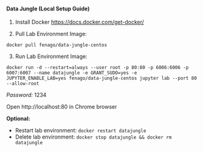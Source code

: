 #### Data Jungle (Local Setup Guide)

1. Install Docker https://docs.docker.com/get-docker/

2. Pull Lab Environment Image:

`docker pull fenago/data-jungle-centos`

3. Run Lab Environment Image:

`docker run -d --restart=always --user root -p 80:80 -p 6006:6006 -p 6007:6007 --name datajungle -e GRANT_SUDO=yes -e JUPYTER_ENABLE_LAB=yes fenago/data-jungle-centos jupyter lab --port 80 --allow-root`

*Password:* 1234


Open http://localhost:80 in Chrome browser


**Optional:**

- Restart lab environment: `docker restart datajungle`
- Delete lab environment: `docker stop datajungle && docker rm datajungle`